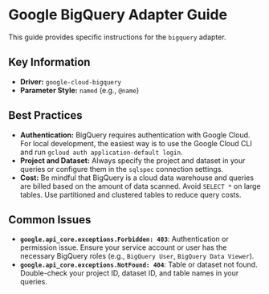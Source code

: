 # Google BigQuery Adapter Guide

This guide provides specific instructions for the `bigquery` adapter.

## Key Information

-   **Driver:** `google-cloud-bigquery`
-   **Parameter Style:** `named` (e.g., `@name`)

## Best Practices

-   **Authentication:** BigQuery requires authentication with Google Cloud. For local development, the easiest way is to use the Google Cloud CLI and run `gcloud auth application-default login`.
-   **Project and Dataset:** Always specify the project and dataset in your queries or configure them in the `sqlspec` connection settings.
-   **Cost:** Be mindful that BigQuery is a cloud data warehouse and queries are billed based on the amount of data scanned. Avoid `SELECT *` on large tables. Use partitioned and clustered tables to reduce query costs.

## Common Issues

-   **`google.api_core.exceptions.Forbidden: 403`**: Authentication or permission issue. Ensure your service account or user has the necessary BigQuery roles (e.g., `BigQuery User`, `BigQuery Data Viewer`).
-   **`google.api_core.exceptions.NotFound: 404`**: Table or dataset not found. Double-check your project ID, dataset ID, and table names in your queries.
